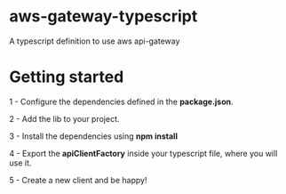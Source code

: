 # aws-gateway-typescript
A typescript definition to use aws api-gateway


# Getting started

<p>1 - Configure the dependencies defined in the <strong>package.json</strong>.</p>
<p>2 - Add the lib to your project.</p>
<p>3 - Install the dependencies using <strong>npm install</strong></p>
<p>4 - Export the <strong>apiClientFactory</strong> inside your typescript file, where you will use it.</p>
<p>5 - Create a new client and be happy!</p>
